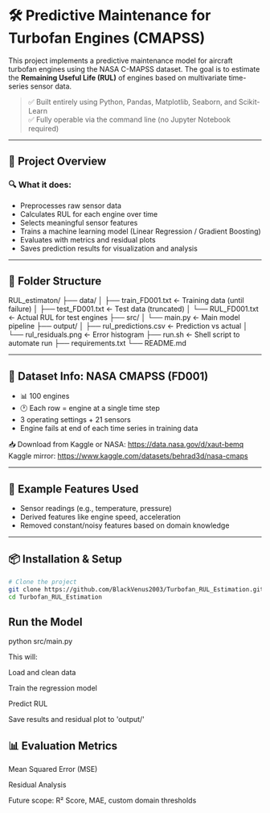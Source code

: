 # 🛠️ Predictive Maintenance for Turbofan Engines (CMAPSS)

This project implements a predictive maintenance model for aircraft turbofan engines using the NASA C-MAPSS dataset. The goal is to estimate the **Remaining Useful Life (RUL)** of engines based on multivariate time-series sensor data.

> ✅ Built entirely using Python, Pandas, Matplotlib, Seaborn, and Scikit-Learn  
> ✅ Fully operable via the command line (no Jupyter Notebook required)

---

## 🚀 Project Overview

### 🔍 What it does:
- Preprocesses raw sensor data
- Calculates RUL for each engine over time
- Selects meaningful sensor features
- Trains a machine learning model (Linear Regression / Gradient Boosting)
- Evaluates with metrics and residual plots
- Saves prediction results for visualization and analysis

---

## 📂 Folder Structure

RUL_estimaton/
├── data/
│ ├── train_FD001.txt ← Training data (until failure)
│ ├── test_FD001.txt ← Test data (truncated)
│ └── RUL_FD001.txt ← Actual RUL for test engines
├── src/
│ └── main.py ← Main model pipeline
├── output/
│ ├── rul_predictions.csv ← Prediction vs actual
│ └── rul_residuals.png ← Error histogram
├── run.sh ← Shell script to automate run
├── requirements.txt
└── README.md


---

## 🧠 Dataset Info: NASA CMAPSS (FD001)

- 📊 100 engines
- 🕐 Each row = engine at a single time step
- 3 operating settings + 21 sensors
- Engine fails at end of each time series in training data

📥 Download from Kaggle or NASA:
https://data.nasa.gov/d/xaut-bemq  
Kaggle mirror: https://www.kaggle.com/datasets/behrad3d/nasa-cmaps

---

## 🧪 Example Features Used

- Sensor readings (e.g., temperature, pressure)
- Derived features like engine speed, acceleration
- Removed constant/noisy features based on domain knowledge

---

## 📦 Installation & Setup

```bash
# Clone the project
git clone https://github.com/BlackVenus2003/Turbofan_RUL_Estimation.git
cd Turbofan_RUL_Estimation

```
## Run the Model

python src/main.py

This will:

Load and clean data

Train the regression model

Predict RUL

Save results and residual plot to 'output/'

## 📊 Evaluation Metrics

Mean Squared Error (MSE)

Residual Analysis

Future scope: R² Score, MAE, custom domain thresholds








